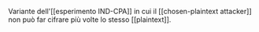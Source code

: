 Variante dell'[[esperimento IND-CPA]] in cui il [[chosen-plaintext attacker]] non può far cifrare più volte lo stesso [[plaintext]].